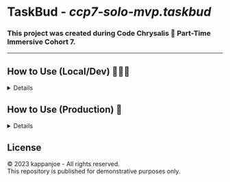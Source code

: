 # TaskBud - _ccp7-solo-mvp.taskbud_
### This project was created during Code Chrysalis 🦋 Part-Time Immersive Cohort 7.

---



## How to Use (Local/Dev) 🧑🏻‍💻

<details>

This repository is divided between [Server](/server) and [Client](/client) node.js packages.

### Installation

#### Server:

1. Open `/server` in a terminal and run `npm install` to install dependencies.

2. Create a cluster in MongoDB with a user authenticated through an X.509 certificate. Store the certificate somewhere safe in your local environment, preferably in a separate directory.

3. In the cluster, create a database (any name is fine). Inside the database create one collection named `task-lists` and another named `users`. MongoDB will create documents for each user when signing up through the client.

4. Back in `/server`, create a `.env` based on `.env.template`:
   - Assign your cluster's connection string to `MONGO_URI` [(click here to learn how to find this in Atlas)](https://www.mongodb.com/docs/atlas/tutorial/connect-to-your-cluster/#click-connect-3).
   - Assign the absolute filepath to your X.509 certificate as `MONGO_CERT_PATH`.
   - Assign the name of the database you just created to `MONGO_DB_NAME`.
   - `APP_URL` is only used for production.
   - `NODE_ENV` should be `development` when running locally.

5. Run `npm run dev` to start the server.

#### Client:

1. Open `/client` in a terminal and run `npm install` to install dependencies.

2. Create a `.env.local` file based on the other `.env.template`:
   - The `SUPABASE` variables should match your Supabase configuration.
   - The `API_URL` variable is only used for production.

3. Run `npm run dev` to start the client.

### Usage

1. Visit `https://localhost:3000` in your browser.

2. Sign up with a new account (this will create a new user in Supabase).

3. Repeat steps #1 & #2 in a separate browser with a different account.

4. Request to add one user from the other's account.

5. Accept the request.

6. Changes to one user's task list will be immediately reflected in the other's browser. (Task lists with no tasks display with 0% progress.)

</details>

## How to Use (Production) 📲

<details>

Under Construction 😜

### Installation

### Usage

</details>

## License
©️ 2023 kappanjoe - All rights reserved. <br/>
This repository is published for demonstrative purposes only.
